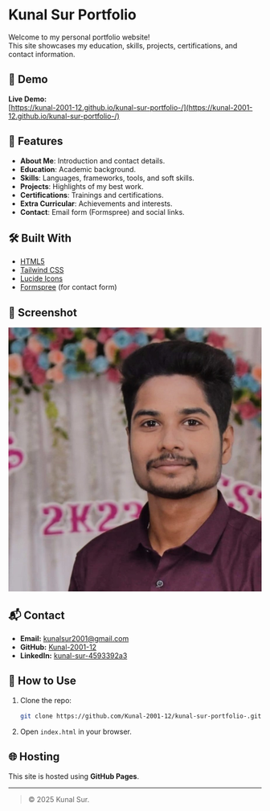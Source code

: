 # Kunal Sur Portfolio

Welcome to my personal portfolio website!  
This site showcases my education, skills, projects, certifications, and contact information.

## 🚀 Demo

**Live Demo:**  
[https://kunal-2001-12.github.io/kunal-sur-portfolio-/](https://kunal-2001-12.github.io/kunal-sur-portfolio-/)

## 📂 Features

- **About Me**: Introduction and contact details.
- **Education**: Academic background.
- **Skills**: Languages, frameworks, tools, and soft skills.
- **Projects**: Highlights of my best work.
- **Certifications**: Trainings and certifications.
- **Extra Curricular**: Achievements and interests.
- **Contact**: Email form (Formspree) and social links.

## 🛠️ Built With

- [HTML5](https://developer.mozilla.org/en-US/docs/Web/HTML)
- [Tailwind CSS](https://tailwindcss.com/)
- [Lucide Icons](https://lucide.dev/)
- [Formspree](https://formspree.io/) (for contact form)

## 📸 Screenshot

![Portfolio Screenshot](kunal%20sur01.JPG)

## 📬 Contact

- **Email:** kunalsur2001@gmail.com
- **GitHub:** [Kunal-2001-12](https://github.com/Kunal-2001-12)
- **LinkedIn:** [kunal-sur-4593392a3](https://www.linkedin.com/in/kunal-sur-4593392a3)

## 📝 How to Use

1. Clone the repo:
   ```sh
   git clone https://github.com/Kunal-2001-12/kunal-sur-portfolio-.git
   ```
2. Open `index.html` in your browser.

## 🌐 Hosting

This site is hosted using **GitHub Pages**.

---

> © 2025 Kunal Sur.